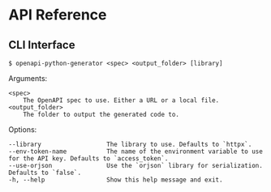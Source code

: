 # API Reference

## CLI Interface

```console
$ openapi-python-generator <spec> <output_folder> [library]
```
Arguments:
```console
<spec>
    The OpenAPI spec to use. Either a URL or a local file.
<output_folder>
    The folder to output the generated code to.
```

Options:
```console
--library                  The library to use. Defaults to `httpx`.
--env-token-name           The name of the environment variable to use for the API key. Defaults to `access_token`.
--use-orjson               Use the `orjson` library for serialization. Defaults to `false`.
-h, --help                 Show this help message and exit.
```

